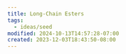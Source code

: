 ```yaml
---
title: Long-Chain Esters
tags:
  - ideas/seed
modified: 2024-10-13T14:57:28-07:00
created: 2023-12-03T18:43:50-08:00
---
```


